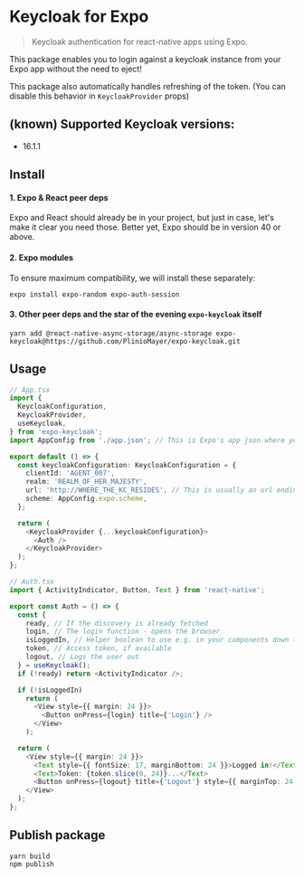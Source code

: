 # Keycloak for Expo

> Keycloak authentication for react-native apps using Expo.

This package enables you to login against a keycloak instance from your Expo app without the need to eject!

This package also automatically handles refreshing of the token. (You can disable this behavior in `KeycloakProvider` props)

## (known) Supported Keycloak versions:
- 16.1.1

## Install

#### 1. Expo & React peer deps

Expo and React should already be in your project, but just in case, let's make it clear you need those. Better yet, Expo should be in version 40 or above.

#### 2. Expo modules

To ensure maximum compatibility, we will install these separately:

```
expo install expo-random expo-auth-session
```

#### 3. Other peer deps and the star of the evening `expo-keycloak` itself

```
yarn add @react-native-async-storage/async-storage expo-keycloak@https://github.com/PlinioMayer/expo-keycloak.git
```

## Usage

```typescript jsx
// App.tsx
import {
  KeycloakConfiguration,
  KeycloakProvider,
  useKeycloak,
} from 'expo-keycloak';
import AppConfig from './app.json'; // This is Expo's app json where your scheme should be defined

export default () => {
  const keycloakConfiguration: KeycloakConfiguration = {
    clientId: 'AGENT_007',
    realm: 'REALM_OF_HER_MAJESTY',
    url: 'http://WHERE_THE_KC_RESIDES', // This is usually an url ending with /auth
    scheme: AppConfig.expo.scheme,
  };

  return (
    <KeycloakProvider {...keycloakConfiguration}>
      <Auth />
    </KeycloakProvider>
  );
};
```

```typescript jsx
// Auth.tsx
import { ActivityIndicator, Button, Text } from 'react-native';

export const Auth = () => {
  const {
    ready, // If the discovery is already fetched
    login, // The login function - opens the browser
    isLoggedIn, // Helper boolean to use e.g. in your components down the tree
    token, // Access token, if available
    logout, // Logs the user out
  } = useKeycloak();
  if (!ready) return <ActivityIndicator />;

  if (!isLoggedIn)
    return (
      <View style={{ margin: 24 }}>
        <Button onPress={login} title={'Login'} />
      </View>
    );

  return (
    <View style={{ margin: 24 }}>
      <Text style={{ fontSize: 17, marginBottom: 24 }}>Logged in!</Text>
      <Text>Token: {token.slice(0, 24)}...</Text>
      <Button onPress={logout} title={'Logout'} style={{ marginTop: 24 }} />
    </View>
  );
};
```

## Publish package

```
yarn build
npm publish
```
